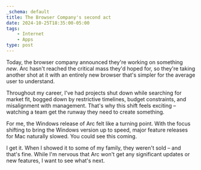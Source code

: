 ```yaml
---
_schema: default
title: The Browser Company's second act
date: 2024-10-25T18:35:00-05:00
tags:
    - Internet
    - Apps
type: post
---
```

Today, the browser company announced they're working on something *new*. Arc hasn't reached the critical mass they'd hoped for, so they're taking another shot at it with an entirely new browser that's simpler for the average user to understand.

Throughout my career, I've had projects shut down while searching for market fit, bogged down by restrictive timelines, budget constraints, and misalignment with management. That's why this shift feels exciting – watching a team get the runway they need to create something.

For me, the Windows release of Arc felt like a turning point. With the focus shifting to bring the Windows version up to speed, major feature releases for Mac naturally slowed. You could see this coming.

I get it. When I showed it to some of my family, they weren't sold – and that's fine. While I'm nervous that Arc won't get any significant updates or new features, I want to see what's next.